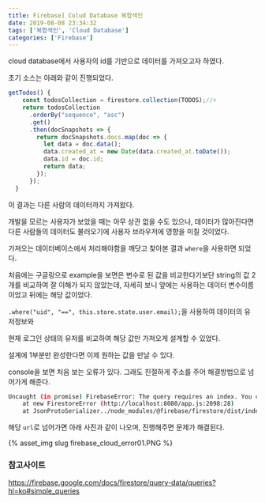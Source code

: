 ```yaml
---
title: Firebase] Colud Database 복합색인
date: 2019-08-08 23:34:32
tags: ['복합색인', 'Cloud Database']
categories: ['Firebase']
---
```


cloud database에서 사용자의 id를 기반으로 데이터를 가져오고자 하였다.

초기 소스는 아래와 같이 진행되었다.

```js
getTodos() {
    const todosCollection = firestore.collection(TODOS);//+
    return todosCollection
      .orderBy("sequence", "asc")
      .get()
      .then(docSnapshots => {
        return docSnapshots.docs.map(doc => {
          let data = doc.data();
          data.created_at = new Date(data.created_at.toDate());
          data.id = doc.id;
          return data;
        });
      });
  }
```

이 결과는 다른 사람의 데이터까지 가져왔다.

개발을 모르는 사용자가 보았을 때는 아무 상관 없을 수도 있으나, 데이터가 많아진다면 다른 사람들의 데이터도 불러오기에 사용자 브라우저에 영향을 미칠 것이었다.

가져오는 데이터베이스에서 처리해야함을 깨닷고 찾아본 결과 `where`을 사용하면 되었다.

처음에는 구글링으로 example을 보면은 변수로 된 값을 비교한다기보단 string의 값 2개를 비교하여 잘 이해가 되지 않았는데, 자세히 보니 앞에는 사용하는 데이터 변수이름이었고 뒤에는 해당 값이었다.

`.where("uid", "==", this.store.state.user.email);`을 사용하여 데이터의 유저정보와 

현재 로그인 상태의 유저를 비교하여 해당 값만 가져오게 설계할 수 있었다.



설계에 1부분만 완성한다면 이제 원하는 값을 만날 수 있다.

console을 보면 처음 보는 오류가 있다. 그래도 친절하게 주소를 주어 해결방법으로 넘어가게 해준다.



```bash
Uncaught (in promise) FirebaseError: The query requires an index. You can create it here: https://console.firebase.google.com/project/project_id/database/firestore/indexes?create_composite=...
    at new FirestoreError (http://localhost:8080/app.js:2098:28)
    at JsonProtoSerializer../node_modules/@firebase/firestore/dist/index.cjs.js.JsonProtoSerializer.fromRpcStatus (http://localhost:8080/app.js:7608:16)
```

해당 `url`로 넘어가면 아래 사진과 같이 나오며, 진행해주면 문제가 해결된다.


{% asset_img slug firebase_cloud_error01.PNG %}


### 참고사이트

https://firebase.google.com/docs/firestore/query-data/queries?hl=ko#simple_queries